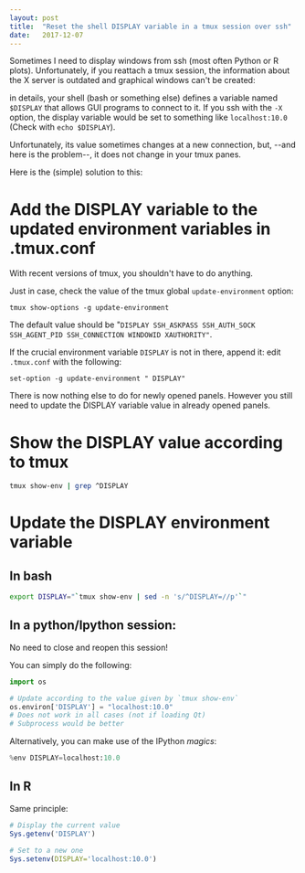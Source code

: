 ```yaml
---
layout: post
title:  "Reset the shell DISPLAY variable in a tmux session over ssh"
date:   2017-12-07
---
```


Sometimes I need to display windows from ssh (most often Python or R
plots). Unfortunately, if you reattach a tmux session, the information about
the X server is outdated and graphical windows can't be created:

in details, your shell (bash or something else) defines a variable named
`$DISPLAY` that allows GUI programs to connect to it. If you ssh with the `-X`
option, the display variable would be set to something like `localhost:10.0`
(Check with `echo $DISPLAY`).

Unfortunately, its value sometimes changes at a new connection, but, --and here
is the problem--, it does not change in your tmux panes.

Here is the (simple) solution to this:

# Add the DISPLAY variable to the updated environment variables in .tmux.conf

With recent versions of tmux, you shouldn't have to do anything.

Just in case, check the value of the tmux global `update-environment` option:

    tmux show-options -g update-environment

The default value should be "`DISPLAY SSH_ASKPASS SSH_AUTH_SOCK SSH_AGENT_PID SSH_CONNECTION WINDOWID XAUTHORITY"`.

If the crucial environment variable `DISPLAY` is not in there, append it:
edit `.tmux.conf` with the following:

    set-option -g update-environment " DISPLAY"

There is now nothing else to do for newly opened panels. However you still need to
update the DISPLAY variable value in already opened panels.

# Show the DISPLAY value according to tmux

```bash
tmux show-env | grep ^DISPLAY
```

# Update the DISPLAY environment variable

## In bash

```bash
export DISPLAY="`tmux show-env | sed -n 's/^DISPLAY=//p'`"
```

## In a python/Ipython session:

No need to close and reopen this session!

You can simply do the following:

```python
import os

# Update according to the value given by `tmux show-env`
os.environ['DISPLAY'] = "localhost:10.0"
# Does not work in all cases (not if loading Qt)
# Subprocess would be better
```

Alternatively, you can make use of the IPython _magics_:

```python
%env DISPLAY=localhost:10.0
```

## In R

Same principle:

```R
# Display the current value
Sys.getenv('DISPLAY')

# Set to a new one
Sys.setenv(DISPLAY='localhost:10.0')
```

